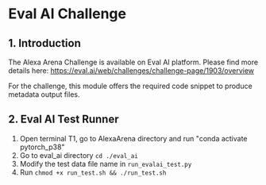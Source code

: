 # Eval AI Challenge 

## 1. Introduction
The Alexa Arena Challenge is available on Eval AI platform. Please find more details here: https://eval.ai/web/challenges/challenge-page/1903/overview

For the challenge, this module offers the required code snippet to produce metadata output files.

## 2. Eval AI Test Runner

1. Open terminal T1, go to AlexaArena directory and run "conda activate pytorch_p38"
2. Go to eval_ai directory ```cd ./eval_ai```
3. Modify the test data file name in ```run_evalai_test.py```
4. Run ```chmod +x run_test.sh && ./run_test.sh```

